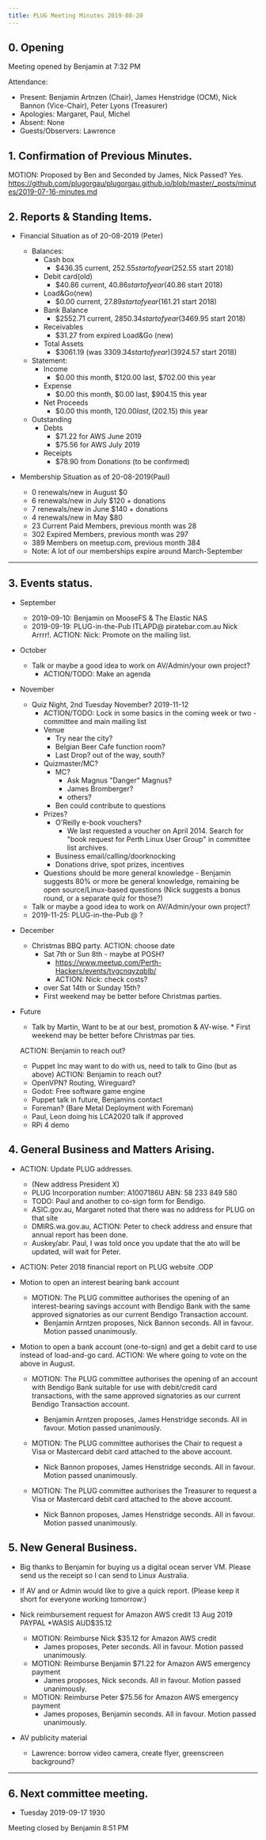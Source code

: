 ```yaml
---
title: PLUG Meeting Minutes 2019-08-20
---
```


## 0. Opening
Meeting opened by Benjamin at 7:32 PM

Attendance:
* Present: Benjamin Artnzen (Chair), James Henstridge (OCM), Nick Bannon (Vice-Chair), Peter Lyons (Treasurer)
* Apologies: Margaret, Paul, Michel
* Absent: None
* Guests/Observers: Lawrence

## 1. Confirmation of Previous Minutes.
MOTION: Proposed by Ben and Seconded by James, Nick Passed? Yes.
https://github.com/plugorgau/plugorgau.github.io/blob/master/_posts/minutes/2019-07-16-minutes.md

## 2. Reports & Standing Items.
* Financial Situation as of 20-08-2019 (Peter)
  * Balances:
    * Cash box
      * $436.35 current, $252.55 start of year  ($252.55 start 2018)
    * Debit card(old)
      * $40.86 current, $40.86 start of year            ($40.86  start 2018)
    * Load&Go(new)
      * $0.00 current, $27.89 start of year    ($161.21 start 2018)
    * Bank Balance
      * $2552.71 current, $2850.34 start of year        ($3469.95 start 2018)
    * Receivables
      * $31.27 from expired Load&Go (new)
    * Total Assets
      * $3061.19 (was $3309.34 start of year)   ($3924.57 start 2018)
  * Statement:
    * Income
      * $0.00 this month,     $120.00 last, $702.00 this year
    * Expense
      * $0.00 this month,     $0.00 last, $904.15 this year
    * Net Proceeds
      * $0.00 this month,    $120.00 last, ($202.15) this year
  * Outstanding
    * Debts
      * $71.22 for AWS June 2019
      * $75.56 for AWS July 2019
    * Receipts
      * $78.90 from Donations (to be confirmed)
  
* Membership Situation as of 20-08-2019(Paul)
  * 0 renewals/new in August $0
  *	6 renewals/new in July $120 + donations
  *	7 renewals/new in June $140 + donations
  * 4 renewals/new in May $80
  * 23 Current Paid Members, previous month was 28
  * 302 Expired Members, previous month was 297
  * 389 Members on meetup.com, previous month 384
  * Note: A lot of our memberships expire around March-September

----
## 3. Events status.
* September
   * 2019-09-10: Benjamin on MooseFS & The Elastic NAS
   * 2019-09-19: PLUG-in-the-Pub ITLAPD@ piratebar.com.au Nick Arrrr!.
   ACTION: Nick: Promote on the mailing list.
* October
   * Talk or maybe a good idea to work on AV/Admin/your own project?
     * ACTION/TODO: Make an agenda
* November
   * Quiz Night, 2nd Tuesday November? 2019-11-12
     * ACTION/TODO: Lock in some basics in the coming week or two - committee and main mailing list
     * Venue
       * Try near the city?
       * Belgian Beer Cafe function room?
       * Last Drop? out of the way, south?
     * Quizmaster/MC?
       * MC?
         * Ask Magnus "Danger" Magnus?
         * James Bromberger?
         * others?
       * Ben could contribute to questions 
     * Prizes?
       * O'Reilly e-book vouchers?
          * We last requested a voucher on April 2014.  Search for "book request for Perth Linux User Group" in committee list archives.
       * Business email/calling/doorknocking
       * Donations drive, spot prizes, incentives 
     * Questions should be more general knowledge - 
       Benjamin suggests 80% or more be general knowledge, remaining
       be open source/Linux-based questions
       (Nick suggests a bonus round, or a separate quiz for those?)
   * Talk or maybe a good idea to work on AV/Admin/your own project?
   * 2019-11-25: PLUG-in-the-Pub @ ?
* December
   * Christmas BBQ party.
   ACTION: choose date
     * Sat 7th or Sun 8th - maybe at POSH?
       * https://www.meetup.com/Perth-Hackers/events/tvgcnqyzqblb/
       * ACTION: Nick: check costs?
     * over Sat 14th or Sunday 15th?
     * First weekend may be better before Christmas parties.
* Future
   * Talk by Martin, Want to be at our best, promotion & AV-wise.   * First weekend may be better before Christmas par  ties.

   ACTION: Benjamin to reach out?
   * Puppet Inc may want to do with us, need to talk to Gino (but as above)
   ACTION: Benjamin to reach out?
   * OpenVPN? Routing, Wireguard?
   * Godot: Free software game engine
   * Puppet talk in future, Benjamins contact
   * Foreman? (Bare Metal Deployment with Foreman)
   * Paul, Leon doing his LCA2020 talk if approved
   * RPi 4 demo

## 4. General Business and Matters Arising.
* ACTION: Update PLUG addresses.
  * (New address President X)
  * PLUG Incorporation number: A1007186U ABN: 58 233 849 580
  * TODO: Paul and another to co-sign form for Bendigo.
  * ASIC.gov.au, Margaret noted that there was no address for PLUG on that site
  * DMIRS.wa.gov.au, ACTION: Peter to check address and ensure that annual report has been done.
  * Auskey/abr. Paul, I was told once you update that the ato will be updated, will wait for Peter.
* ACTION: Peter 2018 financial report on PLUG website .ODP

* Motion to open an interest bearing bank account
  * MOTION: The PLUG committee authorises the opening of an
    interest-bearing savings account with Bendigo Bank with
    the same approved signatories as our current Bendigo
    Transaction account.
     * Benjamin Arntzen proposes, Nick Bannon seconds. All in favour. Motion passed unanimously.

* Motion to open a bank account (one-to-sign) and get a debit card to use instead of load-and-go card.
  ACTION: We where going to vote on the above in August.
  * MOTION: The PLUG committee authorises the opening of an
    account with Bendigo Bank suitable for use with debit/credit
    card transactions, with the same approved signatories as our
    current Bendigo Transaction account.
     * Benjamin Arntzen proposes, James Henstridge seconds. All in favour. Motion passed unanimously.

  * MOTION: The PLUG committee authorises the Chair
    to request a Visa or Mastercard debit card attached
    to the above account.
     * Nick Bannon proposes, James Henstridge seconds. All in favour. Motion passed unanimously.

  * MOTION: The PLUG committee authorises the Treasurer
    to request a Visa or Mastercard debit card attached
    to the above account.
     * Nick Bannon proposes, James Henstridge seconds. All in favour. Motion passed unanimously.

## 5. New General Business.
  * Big thanks to Benjamin for buying us a digital ocean server VM. Please send us the receipt so I can send to Linux Australia.
  * If AV and or Admin would like to give a quick report. 
    (Please keep it short for everyone working tomorrow:)
  * Nick reimbursement request for Amazon AWS credit  13 Aug 2019 PAYPAL *WASIS AUD$35.12
    * MOTION: Reimburse Nick $35.12 for Amazon AWS credit
      * James proposes, Peter seconds. All in favour. Motion passed unanimously.
    * MOTION: Reimburse Benjamin $71.22 for Amazon AWS emergency payment
      * James proposes, Nick seconds. All in favour. Motion passed unanimously.
    * MOTION: Reimburse Peter $75.56 for Amazon AWS emergency payment
      * James proposes, Benjamin seconds. All in favour. Motion passed unanimously.

  * AV publicity material
    * Lawrence: borrow video camera, create flyer, greenscreen background? 
----
## 6. Next committee meeting.
* Tuesday 2019-09-17 1930

Meeting closed by Benjamin 8:51 PM
